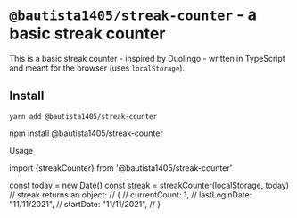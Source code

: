 # `@bautista1405/streak-counter` - a basic streak counter

This is a basic streak counter - inspired by Duolingo - written in TypeScript and meant for the browser (uses `localStorage`).

## Install

```shell
yarn add @bautista1405/streak-counter
```

npm install @bautista1405/streak-counter

Usage

import {streakCounter} from '@bautista1405/streak-counter'

const today = new Date()
const streak = streakCounter(localStorage, today)
// streak returns an object:
// {
// currentCount: 1,
// lastLoginDate: "11/11/2021",
// startDate: "11/11/2021",
// }
